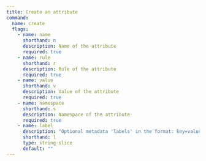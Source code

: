 ```yaml
---
title: Create an attribute
command:
  name: create
  flags:
    - name: name
      shorthand: n
      description: Name of the attribute
      required: true
    - name: rule
      shorthand: r
      description: Rule of the attribute
      required: true
    - name: value
      shorthand: v
      description: Value of the attribute
      required: true
    - name: namespace
      shorthand: s
      description: Namespace of the attribute
      required: true
    - name: label
      description: "Optional metadata 'labels' in the format: key=value"
      shorthand: l
      type: string-slice
      default: ""
---
```

